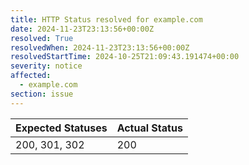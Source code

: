 ```yaml
---
title: HTTP Status resolved for example.com
date: 2024-11-23T23:13:56+00:00Z
resolved: True
resolvedWhen: 2024-11-23T23:13:56+00:00Z
resolvedStartTime: 2024-10-25T21:09:43.191474+00:00
severity: notice
affected:
  - example.com
section: issue
---
```


| Expected Statuses | Actual Status  |
|-------------------|----------------|
| 200, 301, 302 | 200 |
